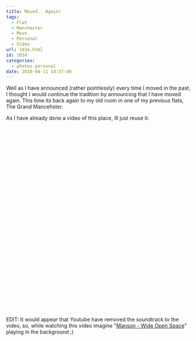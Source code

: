 ```yaml
---
title: Moved.. Again!
tags:
  - Flat
  - Manchester
  - Move
  - Personal
  - Video
url: 1034.html
id: 1034
categories:
  - photos personal
date: 2010-04-11 14:57:49
---
```


Well as I have announced (rather pointlessly) every time I moved in the past, I thought I would continue the tradition by announcing that I have moved again. This time its back again to my old room in one of my previous flats, The Grand Mancehster.
<!-- more -->
As I have already done a video of this place, Ill just reuse it:

<object classid="clsid:d27cdb6e-ae6d-11cf-96b8-444553540000" width="640" height="505" codebase="https://download.macromedia.com/pub/shockwave/cabs/flash/swflash.cab#version=6,0,40,0"><param name="allowFullScreen" value="true" /><param name="allowscriptaccess" value="always" /><param name="src" value="https://www.youtube.com/v/3FRstdlJpHE&amp;hl=en_GB&amp;fs=1&amp;" /><param name="allowfullscreen" value="true" /><embed type="application/x-shockwave-flash" width="640" height="505" src="https://www.youtube.com/v/3FRstdlJpHE&amp;hl=en_GB&amp;fs=1&amp;" allowscriptaccess="always" allowfullscreen="true"></embed></object>

EDIT: It would appear that Youtube have removed the soundtrack to the video, so, while watching this video imagine "[Manson - Wide Open Space](https://www.youtube.com/watch?v=7NgLV056kB0)" playing in the background ;)